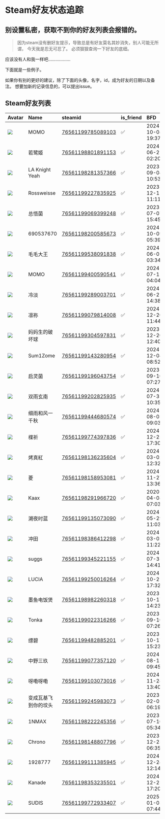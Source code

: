 # Steam好友状态追踪
## 别设置私密，获取不到你的好友列表会报错的。

> 因为steam没有删好友提示，导致总是有好友莫名其妙消失，别人可能无所谓，
> 今天我是忍无可忍了。 必须狠狠查询一下好友的底细。

应该没有人和我一样吧………………

下面就是一些例子。

如果你有别的更好的建议，除了下面的头像，名字，id，成为好友的日期以及备注。 想要加新的记录信息的，可以提出issue。


## Steam好友列表
| Avatar                                                                            | Name           | steamid                                                                     | is_friend   | BFD                 | removed_time   | Remark   |
|:----------------------------------------------------------------------------------|:---------------|:----------------------------------------------------------------------------|:------------|:--------------------|:---------------|:---------|
| ![](https://avatars.steamstatic.com/7e5a71dd0b4556a1c3fc571989b60b1fbcbe6657.jpg) | MOMO           | [76561199785089103](https://steamcommunity.com/profiles/76561199785089103/) | ✅           | 2024-10-08 19:37:03 |                |          |
| ![](https://avatars.steamstatic.com/5b8825b34c5d77b00c3a18897f2f1175fa0e0e57.jpg) | 若鹭姬            | [76561198801891153](https://steamcommunity.com/profiles/76561198801891153/) | ✅           | 2024-06-21 02:20:19 |                |          |
| ![](https://avatars.steamstatic.com/06d68900502bd881bb80ccd8cd93ba62088aaa46.jpg) | LA Knight Yeah | [76561198281357366](https://steamcommunity.com/profiles/76561198281357366/) | ✅           | 2023-09-04 10:53:59 |                |          |
| ![](https://avatars.steamstatic.com/7b3137325f258c22f9ea50a1bb677da7060b670d.jpg) | Rossweisse     | [76561199227835925](https://steamcommunity.com/profiles/76561199227835925/) | ✅           | 2023-12-11 11:11:09 |                |          |
| ![](https://avatars.steamstatic.com/48b699ffb97f8933107b51e980667e0c3f2e8580.jpg) | 总悟菌            | [76561199069399248](https://steamcommunity.com/profiles/76561199069399248/) | ✅           | 2023-07-07 15:45:42 |                |          |
| ![](https://avatars.steamstatic.com/fef49e7fa7e1997310d705b2a6158ff8dc1cdfeb.jpg) | 690537670      | [76561198200585673](https://steamcommunity.com/profiles/76561198200585673/) | ✅           | 2024-10-09 05:39:12 |                |          |
| ![](https://avatars.steamstatic.com/752eb38c3b0bc6f74708ec2c3d44d00bda41edde.jpg) | 毛毛大王           | [76561199538091838](https://steamcommunity.com/profiles/76561199538091838/) | ✅           | 2024-06-01 03:34:48 |                |          |
| ![](https://avatars.steamstatic.com/f8fe87738d5300ba12ea1d406802f6df7ff3e844.jpg) | MOMO           | [76561199400590541](https://steamcommunity.com/profiles/76561199400590541/) | ✅           | 2024-07-11 04:04:09 |                |          |
| ![](https://avatars.steamstatic.com/00a3befcef8ee1f2e26cd12bfde41cf97b165277.jpg) | 冷淡             | [76561199289003701](https://steamcommunity.com/profiles/76561199289003701/) | ✅           | 2024-06-21 14:38:09 |                |          |
| ![](https://avatars.steamstatic.com/3e4222d1e8df7b11549c2c8f8b2c21be7b22b1ab.jpg) | 凛祢             | [76561199079814008](https://steamcommunity.com/profiles/76561199079814008/) | ✅           | 2024-12-20 11:44:24 |                |          |
| ![](https://avatars.steamstatic.com/3f5e9daea59216d7fe13df4e031d3537580e5e21.jpg) | 妈妈生的破坏球        | [76561199304597831](https://steamcommunity.com/profiles/76561199304597831/) | ✅           | 2023-12-20 12:40:33 |                |          |
| ![](https://avatars.steamstatic.com/1fddce7a96d48c11f5c3b6d2688c29edacb002dc.jpg) | Sum1Zome       | [76561199143280954](https://steamcommunity.com/profiles/76561199143280954/) | ✅           | 2024-12-04 08:52:31 |                |          |
| ![](https://avatars.steamstatic.com/bb5a17eb2d5cac420197501a072e8ee445a4ea86.jpg) | 启灵菌            | [76561199196043754](https://steamcommunity.com/profiles/76561199196043754/) | ✅           | 2023-09-10 07:27:02 |                |          |
| ![](https://avatars.steamstatic.com/f9189fc1796bacae5991b90b67fb446f75475af7.jpg) | 双雨玄南           | [76561199202825935](https://steamcommunity.com/profiles/76561199202825935/) | ✅           | 2024-07-31 10:35:41 |                |          |
| ![](https://avatars.steamstatic.com/9ea66d66329ea15f53bff4319ad9f8bf289def3c.jpg) | 细雨和风一千秋        | [76561199444680574](https://steamcommunity.com/profiles/76561199444680574/) | ✅           | 2024-08-05 09:03:10 |                |          |
| ![](https://avatars.steamstatic.com/8a838ee4188601921f5ee16227c4e1899b8e140b.jpg) | 楪祈             | [76561199774397836](https://steamcommunity.com/profiles/76561199774397836/) | ✅           | 2024-12-25 17:30:52 |                |          |
| ![](https://avatars.steamstatic.com/ec1e170ef825b7dd5765dc5cd3ad594b0246703f.jpg) | 烤真紅            | [76561198136235604](https://steamcommunity.com/profiles/76561198136235604/) | ✅           | 2024-03-02 12:32:41 |                |          |
| ![](https://avatars.steamstatic.com/91553946c5074a529ddb7b99eafd6c7a86df2a2b.jpg) | 菱              | [76561198158953081](https://steamcommunity.com/profiles/76561198158953081/) | ✅           | 2024-11-27 13:36:30 |                |          |
| ![](https://avatars.steamstatic.com/09459ea05ae189d8c939aa7e38ad4a04c7be2be3.jpg) | Kaax           | [76561198291966720](https://steamcommunity.com/profiles/76561198291966720/) | ✅           | 2020-04-08 07:03:34 |                |          |
| ![](https://avatars.steamstatic.com/9d248e64eec181ee7c21c40b724ff1a5ed447575.jpg) | 溯夜时蓝           | [76561199135073090](https://steamcommunity.com/profiles/76561199135073090/) | ✅           | 2024-05-29 11:03:41 |                |          |
| ![](https://avatars.steamstatic.com/40e3a0a21d10aa03dfb6d342e874bd13d0e18b4c.jpg) | 冲田             | [76561198386412298](https://steamcommunity.com/profiles/76561198386412298/) | ✅           | 2024-03-02 11:22:01 |                |          |
| ![](https://avatars.steamstatic.com/c68ab410d4e75bc8bcf736f64a21d907fc10a334.jpg) | suggs          | [76561199345221155](https://steamcommunity.com/profiles/76561199345221155/) | ✅           | 2024-07-31 14:41:21 |                |          |
| ![](https://avatars.steamstatic.com/4aac5a984fced6c53ce805973288315eaee6424b.jpg) | LUCIA          | [76561199250016264](https://steamcommunity.com/profiles/76561199250016264/) | ✅           | 2024-10-21 17:32:58 |                |          |
| ![](https://avatars.steamstatic.com/7baa13c671732fd13a61ec13f2c4741e1e6ce9b4.jpg) | 墨鱼电饭煲          | [76561198982260318](https://steamcommunity.com/profiles/76561198982260318/) | ✅           | 2023-10-17 14:23:21 |                |          |
| ![](https://avatars.steamstatic.com/9ca5fd4dbb729776cc92fbd7e4d1a3996be1de80.jpg) | Tonka          | [76561199022316266](https://steamcommunity.com/profiles/76561199022316266/) | ✅           | 2023-09-10 07:26:42 |                |          |
| ![](https://avatars.steamstatic.com/40bf29a0a7d3e4a36e64456677985317e46ff3de.jpg) | 缥碧             | [76561199482885201](https://steamcommunity.com/profiles/76561199482885201/) | ✅           | 2023-10-17 15:23:22 |                |          |
| ![](https://avatars.steamstatic.com/b78c4cd005f626ec1ffdc8ae9b7a4533cbcff68a.jpg) | 中野三玖           | [76561199077357120](https://steamcommunity.com/profiles/76561199077357120/) | ✅           | 2024-08-12 09:45:53 |                |          |
| ![](https://avatars.steamstatic.com/e315c2a6786f19483dd678dd5cc325dc20a7945e.jpg) | 呀嘞呀嘞           | [76561199103073016](https://steamcommunity.com/profiles/76561199103073016/) | ✅           | 2024-11-28 13:40:12 |                |          |
| ![](https://avatars.steamstatic.com/752eb38c3b0bc6f74708ec2c3d44d00bda41edde.jpg) | 变成瓦基飞到你的坟头     | [76561199245983073](https://steamcommunity.com/profiles/76561199245983073/) | ✅           | 2023-02-05 06:19:23 |                |          |
| ![](https://avatars.steamstatic.com/74196e89e473a3402a31637a569c628ce2f7350b.jpg) | 1NMAX          | [76561198222245356](https://steamcommunity.com/profiles/76561198222245356/) | ✅           | 2023-07-10 05:34:17 |                |          |
| ![](https://avatars.steamstatic.com/14fa45d90d1774068441651602af9b2de61890b4.jpg) | Chrono         | [76561198148807796](https://steamcommunity.com/profiles/76561198148807796/) | ✅           | 2023-12-23 06:35:44 |                |          |
| ![](https://avatars.steamstatic.com/93997700f6d9e2c85a3ad7bbae4610f7b18058bb.jpg) | 1928777        | [76561199111385945](https://steamcommunity.com/profiles/76561199111385945/) | ✅           | 2024-12-24 12:14:40 |                |          |
| ![](https://avatars.steamstatic.com/07c3141b83a671bebf179b5a7341ae19e045eab1.jpg) | Kanade         | [76561198353235501](https://steamcommunity.com/profiles/76561198353235501/) | ✅           | 2024-12-25 17:20:19 |                |          |
| ![](https://avatars.steamstatic.com/827c12edded8cc6280d1b52e79637e718d448ded.jpg) | SUDIS          | [76561199772933407](https://steamcommunity.com/profiles/76561199772933407/) | ✅           | 2025-01-03 07:44:52 |                |          |
